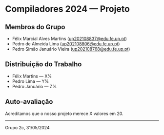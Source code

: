 # Compiladores 2024 &mdash; Projeto

## Membros do Grupo

- Félix Marcial Alves Martins (up202108837@edu.fe.up.pt)
- Pedro de Almeida Lima (up202108806@edu.fe.up.pt)
- Pedro Simão Januário Vieira (up202108768@edu.fe.up.pt)

## Distribuição do Trabalho

- Félix Martins &mdash; X%
- Pedro Lima &mdash; Y%
- Pedro Januário &mdash; Z%

## Auto-avaliação

Acreditamos que o nosso projeto merece X valores em 20.

***

Grupo 2c, 31/05/2024
